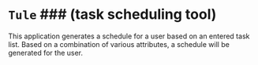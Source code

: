 # `Tule` ### (task scheduling tool)
This application generates a schedule for a user based on an entered task list. Based on a combination of various attributes, a schedule will be generated for the user.
